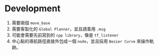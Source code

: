 # Development

1. 需要兩個 `move_base`
2. 需要客製化的 `Global Planner`，並且請善用 `.msg`
3. 可能會需要先前寫到的 `cpp library`，像是 `tf_listener`
4. 中心點的導航路徑直接外包成一個 `node`，並且採用 `Bezier Curve` 來操作軌跡。